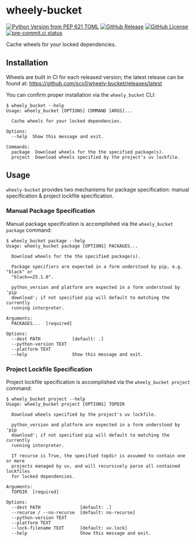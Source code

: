 # wheely-bucket

[![Python Version from PEP 621 TOML](https://img.shields.io/python/required-version-toml?tomlFilePath=https%3A%2F%2Fraw.githubusercontent.com%2Fsco1%2Fwheely-bucket%2Frefs%2Fheads%2Fmain%2Fpyproject.toml&logo=python&logoColor=FFD43B)](https://github.com/sco1/wheely-bucket/blob/main/pyproject.toml)
[![GitHub Release](https://img.shields.io/github/v/release/sco1/wheely-bucket)](https://github.com/sco1/wheely-bucket/releases)
[![GitHub License](https://img.shields.io/github/license/sco1/wheely-bucket?color=magenta)](https://github.com/sco1/wheely-bucket/blob/main/LICENSE)
[![pre-commit.ci status](https://results.pre-commit.ci/badge/github/sco1/wheely-bucket/main.svg)](https://results.pre-commit.ci/latest/github/sco1/wheely-bucket/main)

Cache wheels for your locked dependencies.

## Installation

Wheels are built in CI for each released version; the latest release can be found at: <https://github.com/sco1/wheely-bucket/releases/latest>

You can confirm proper installation via the `wheely_bucket` CLI:
<!-- [[[cog
import cog
from subprocess import PIPE, run
out = run(["wheely_bucket", "--help"], stdout=PIPE, encoding="ascii")
cog.out(
    f"\n```text\n$ wheely_bucket --help\n{out.stdout.rstrip()}\n```\n\n"
)
]]] -->

```text
$ wheely_bucket --help
Usage: wheely_bucket [OPTIONS] COMMAND [ARGS]...

  Cache wheels for your locked dependencies.

Options:
  --help  Show this message and exit.

Commands:
  package  Download wheels for the the specified package(s).
  project  Download wheels specified by the project's uv lockfile.
```

<!-- [[[end]]] -->

## Usage

`wheely-bucket` provides two mechanisms for package specification: manual specification & project lockfile specification.

### Manual Package Specification

Manual package specification is accomplished via the `wheely_bucket package` command:
<!-- [[[cog
import cog
from subprocess import PIPE, run
out = run(["wheely_bucket", "package", "--help"], stdout=PIPE, encoding="ascii")
cog.out(
    f"\n```text\n$ wheely_bucket package --help\n{out.stdout.rstrip()}\n```\n\n"
)
]]] -->

```text
$ wheely_bucket package --help
Usage: wheely_bucket package [OPTIONS] PACKAGES...

  Download wheels for the the specified package(s).

  Package specifiers are expected in a form understood by pip, e.g. "black" or
  "black==25.1.0".

  python_version and platform are expected in a form understood by 'pip
  download'; if not specified pip will default to matching the currently
  running interpreter.

Arguments:
  PACKAGES...  [required]

Options:
  --dest PATH            [default: .]
  --python-version TEXT
  --platform TEXT
  --help                 Show this message and exit.
```

<!-- [[[end]]] -->

### Project Lockfile Specification

Project lockfile specification is accomplished via the `wheely_bucket project` command:
<!-- [[[cog
import cog
from subprocess import PIPE, run
out = run(["wheely_bucket", "project", "--help"], stdout=PIPE, encoding="ascii")
cog.out(
    f"\n```text\n$ wheely_bucket project --help\n{out.stdout.rstrip()}\n```\n\n"
)
]]] -->

```text
$ wheely_bucket project --help
Usage: wheely_bucket project [OPTIONS] TOPDIR

  Download wheels specified by the project's uv lockfile.

  python_version and platform are expected in a form understood by 'pip
  download'; if not specified pip will default to matching the currently
  running interpreter.

  If recurse is True, the specified topdir is assumed to contain one or more
  projects managed by uv, and will recursively parse all contained lockfiles
  for locked dependencies.

Arguments:
  TOPDIR  [required]

Options:
  --dest PATH               [default: .]
  --recurse / --no-recurse  [default: no-recurse]
  --python-version TEXT
  --platform TEXT
  --lock-filename TEXT      [default: uv.lock]
  --help                    Show this message and exit.
```

<!-- [[[end]]] -->
